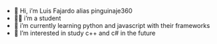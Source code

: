- 👋 Hi, i’m Luis Fajardo alias pinguinaje360
- 🧑‍🎓 i’m a student 
- 👋 i’m currently learning python and javascript with their frameworks
- 👀 I’m interested in study c++ and c# in the future



<!---
pinguinaje360/pinguinaje360 is a ✨ special ✨ repository because its `README.md` (this file) appears on your GitHub profile.
You can click the Preview link to take a look at your changes.
--->
